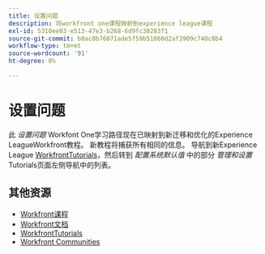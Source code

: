 ```yaml
---
title: 设置问题
description: 将workfront one课程映射到experience league课程
exl-id: 5310ee03-e513-47e3-b268-6d9fc30283f1
source-git-commit: b0ac8b76071ade5f59b51060d2af3909c740c8b4
workflow-type: tm+mt
source-wordcount: '91'
ht-degree: 0%

---
```


# 设置问题

此 *设置问题* Workfont One学习路径现在已映射到新迁移和优化的Experience LeagueWorkfront教程。 新教程将捕获所有相同的信息。 导航到新Experience League [WorkfrontTutorials](https://experienceleague.adobe.com/docs/workfront-learn/tutorials-workfront/home.html)，然后转到 *配置系统默认值* 中的部分 *管理和设置* Tutorials页面左侧导航中的列表。

## 其他资源

* [Workfront课程](https://experienceleague.adobe.com/?lang=en&amp;Solution=Workfront#courses)
* [Workfront文档](https://experienceleague.adobe.com/docs/workfront.html)
* [WorkfrontTutorials](https://experienceleague.adobe.com/docs/workfront-learn/tutorials-workfront/home.html)
* [Workfront Communities](https://experienceleaguecommunities.adobe.com/t5/workfront/ct-p/workfront)
